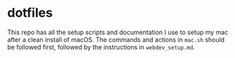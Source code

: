 # dotfiles

This repo has all the setup scripts and documentation I use to setup my mac after a clean install of macOS. The commands and actions in `mac.sh` should be followed first, followed by the instructions in `webdev_setup.md`.
